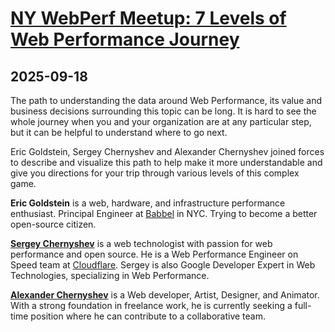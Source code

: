 # [NY WebPerf Meetup: 7 Levels of Web Performance Journey](https://www.meetup.com/web-performance-ny/events/310696880/)

## 2025-09-18

The path to understanding the data around Web Performance, its value and business decisions surrounding this topic can be long. It is hard to see the whole journey when you and your organization are at any particular step, but it can be helpful to understand where to go next.

Eric Goldstein, Sergey Chernyshev and Alexander Chernyshev joined forces to describe and visualize this path to help make it more understandable and give you directions for your trip through various levels of this complex game.

**Eric Goldstein** is a web, hardware, and infrastructure performance enthusiast. Principal Engineer at [Babbel](https://www.babbel.com/) in NYC. Trying to become a better open-source citizen.

**[Sergey Chernyshev](https://www.sergeychernyshev.com/)** is a web technologist with passion for web performance and open source. He is a Web Performance Engineer on Speed team at [Cloudflare](https://www.cloudflare.com/). Sergey is also Google Developer Expert in Web Technologies, specializing in Web Performance.

**[Alexander Chernyshev](https://alexchernyshev.com/)** is a Web developer, Artist, Designer, and Animator. With a strong foundation in freelance work, he is currently seeking a full-time position where he can contribute to a collaborative team.
